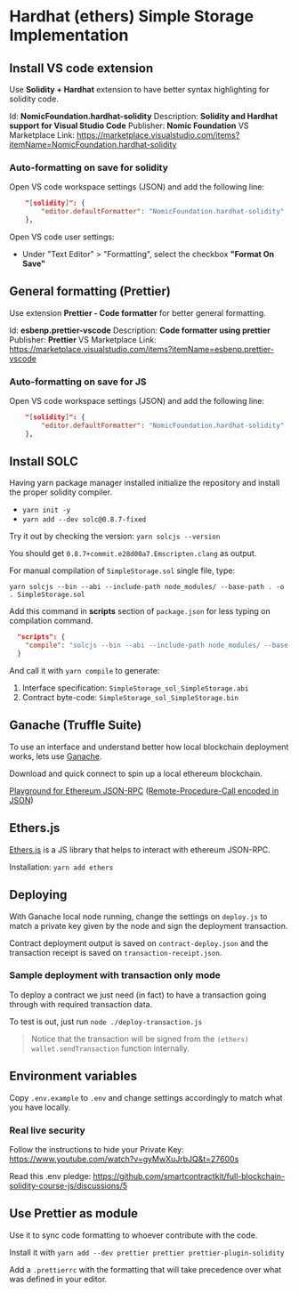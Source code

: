 # Hardhat (ethers) Simple Storage Implementation

## Install VS code extension

Use **Solidity + Hardhat** extension to have better syntax highlighting for solidity code.

Id: **NomicFoundation.hardhat-solidity**
Description: **Solidity and Hardhat support for Visual Studio Code**
Publisher: **Nomic Foundation**
VS Marketplace Link: <https://marketplace.visualstudio.com/items?itemName=NomicFoundation.hardhat-solidity>

### Auto-formatting on save for solidity

Open VS code workspace settings (JSON) and add the following line:

```json
    "[solidity]": {
        "editor.defaultFormatter": "NomicFoundation.hardhat-solidity"
    },
```

Open VS code user settings:

- Under "Text Editor" > "Formatting", select the checkbox **"Format On Save"**

## General formatting (Prettier)

Use extension **Prettier - Code formatter** for better general formatting.

Id: **esbenp.prettier-vscode**
Description: **Code formatter using prettier**
Publisher: **Prettier**
VS Marketplace Link: <https://marketplace.visualstudio.com/items?itemName=esbenp.prettier-vscode>

### Auto-formatting on save for JS

Open VS code workspace settings (JSON) and add the following line:

```json
    "[solidity]": {
        "editor.defaultFormatter": "NomicFoundation.hardhat-solidity"
    },
```

## Install SOLC

Having yarn package manager installed initialize the repository and install the proper solidity compiler.

- `yarn init -y`
- `yarn add --dev solc@0.8.7-fixed`

Try it out by checking the version: `yarn solcjs --version`

You should get `0.8.7+commit.e28d00a7.Emscripten.clang` as output.

For manual compilation of `SimpleStorage.sol` single file, type:

`yarn solcjs --bin --abi --include-path node_modules/ --base-path . -o . SimpleStorage.sol`

Add this command in **scripts** section of `package.json` for less typing on compilation command.

```json
  "scripts": {
    "compile": "solcjs --bin --abi --include-path node_modules/ --base-path . -o . SimpleStorage.sol"
  }
```

And call it with `yarn compile` to generate:

1. Interface specification: `SimpleStorage_sol_SimpleStorage.abi`
2. Contract byte-code: `SimpleStorage_sol_SimpleStorage.bin`

## Ganache (Truffle Suite)

To use an interface and understand better how local blockchain deployment works, lets use [Ganache](https://trufflesuite.com/ganache/).

Download and quick connect to spin up a local ethereum blockchain.

[Playground for Ethereum JSON-RPC](https://playground.open-rpc.org/?schemaUrl=https://raw.githubusercontent.com/ethereum/eth1.0-apis/assembled-spec/openrpc.json&uiSchema%5BappBar%5D%5Bui:splitView%5D=true&uiSchema%5BappBar%5D%5Bui:input%5D=false&uiSchema%5BappBar%5D%5Bui:examplesDropdown%5D=false) ([Remote-Procedure-Call encoded in JSON](https://en.wikipedia.org/wiki/JSON-RPC))

## Ethers.js

[Ethers.js](https://docs.ethers.io/v5/) is a JS library that helps to interact with ethereum JSON-RPC.

Installation: `yarn add ethers`

## Deploying

With Ganache local node running, change the settings on `deploy.js` to match a private key given by the node and sign the deployment transaction.

Contract deployment output is saved on `contract-deploy.json` and the transaction receipt is saved on `transaction-receipt.json`.

### Sample deployment with transaction only mode

To deploy a contract we just need (in fact) to have a transaction going through with required transaction data.

To test is out, just run `node ./deploy-transaction.js`

> Notice that the transaction will be signed from the `(ethers) wallet.sendTransaction` function internally.

## Environment variables

Copy `.env.example` to `.env` and change settings accordingly to match what you have locally.

### Real live security

Follow the instructions to hide your Private Key:  <https://www.youtube.com/watch?v=gyMwXuJrbJQ&t=27600s>

Read this .env pledge: <https://github.com/smartcontractkit/full-blockchain-solidity-course-js/discussions/5>

## Use Prettier as module

Use it to sync code formatting to whoever contribute with the code.

Install it with `yarn add --dev prettier prettier prettier-plugin-solidity`

Add a `.prettierrc` with the formatting that will take precedence over what was defined in your editor.
